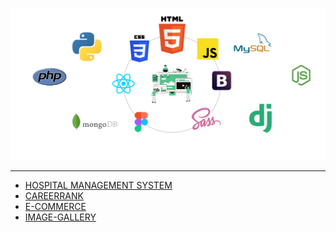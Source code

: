 <p align="center">
  <img width="600" src="img.png">
</p>

----

  * [HOSPITAL MANAGEMENT SYSTEM](https://github.com/aditya-2703/WEB_DEV_PROJECTS/tree/main/FULL%20STACK%20WEBSITE/HOSPITAL_MANAGEMENT_SYSTEM)
  * [CAREERRANK](https://marshmallowdash.herokuapp.com/)
  * [E-COMMERCE](https://github.com/aditya-2703/WEB_DEV_PROJECTS/tree/main/FULL%20STACK%20WEBSITE/E_COMMERCE)
  * [IMAGE-GALLERY](https://github.com/aditya-2703/WEB_DEV_PROJECTS/tree/main/FULL%20STACK%20WEBSITE/IMAGE-GALLERY)
